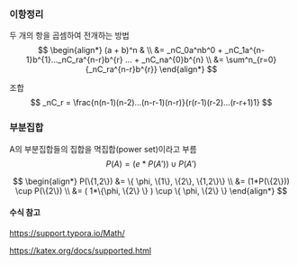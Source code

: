 ### 이항정리

두 개의 항을 곱셈하여 전개하는 방법
$$
\begin{align*}
(a + b)^n & \\
&= _nC_0a^nb^0 + _nC_1a^{n-1}b^{1}..._nC_ra^{n-r}b^{r} ... + _nC_na^{0}b^{n} \\
&= \sum^n_{r=0}{_nC_ra^{n-r}b^{r}}
\end{align*}
$$


조합
$$
_nC_r  = \frac{n(n-1)(n-2)...(n-r-1)(n-r)}{r(r-1)(r-2)...(r-r+1)1}
$$


### 부분집합

A의 부분집합들의 집합을 멱집합(power set)이라고 부름
$$
P(A) = (e*P(A')) \cup P(A')
$$

$$
\begin{align*}
P(\{1,2\}) &= \{ \phi, \{1\}, \{2\}, \{1,2\}\} \\
&= (1*P(\{2\})) \cup P(\{2\}) \\
&= ( 1*\{\phi, \{2\} \} ) \cup \{ \phi, \{2\} \}
\end{align*}
$$



#### 수식 참고

https://support.typora.io/Math/

https://katex.org/docs/supported.html

